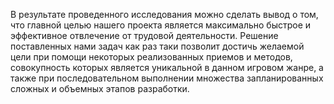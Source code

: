 В результате проведенного исследования можно сделать вывод о том, 
что главной целью нашего проекта является максимально быстрое и 
эффективное отвлечение от трудовой деятельности. 
Решение поставленных нами задач как раз таки позволит достичь желаемой 
цели при помощи некоторых реализованных приемов и методов, 
совокупность которых является уникальной в данном игровом жанре, 
а также при последовательном выполнении множества запланированных 
сложных и объемных этапов разработки.   

